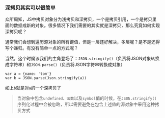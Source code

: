 ### 深拷贝其实可以很简单

众所周知，JS中拷贝对象分为浅拷贝和深拷贝，一个是拷贝引用，一个是拷贝里面的数据成新的对象。很多情况下我们需要的其实就是深拷贝，那么究竟如何实现深拷贝呢？

通常我们会想到遍历源对象的所有键值，但是一层还好解决，多层呢？是不是还得写个递归。有没有简单一点的方式呢？

当然，这个时候该我们的主角登场了：`JSON.stringify()`（负责将JSON对象转换成字符串）和`JSON.parse()`（负责将JSON字符串转换成对象）

```
var a = {name: 'tom'}
var b = JSON.parse(Json.stringify(a))
```

如上`b`就是对`a`的一个深拷贝了

>当对象中包含`undefined、函数`以及`symbol`值的时候，在`JSON.stringify()`序列化过程中会被忽略，所以需要避免在包含上述值的源对象中采用这种拷贝方式